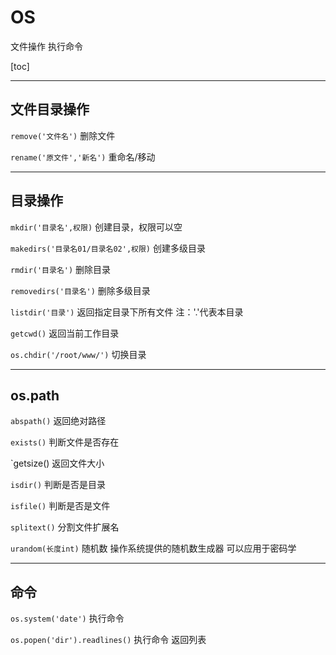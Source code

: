 # OS

文件操作    执行命令



[toc]



---

## 文件目录操作



`remove('文件名')`    删除文件

`rename('原文件','新名')`    重命名/移动



---

## 目录操作



`mkdir('目录名',权限)`    创建目录，权限可以空

`makedirs('目录名01/目录名02',权限)`    创建多级目录

`rmdir('目录名')`    删除目录

`removedirs('目录名')`    删除多级目录

`listdir('目录')`    返回指定目录下所有文件	注：'.'代表本目录

`getcwd()`    返回当前工作目录

`os.chdir('/root/www/')`  切换目录



---

## os.path



`abspath()`    返回绝对路径

`exists()`    判断文件是否存在

`getsize()    返回文件大小

`isdir()`    判断是否是目录

`isfile()`    判断是否是文件

`splitext()`    分割文件扩展名

`urandom(长度int)`  随机数 操作系统提供的随机数生成器 可以应用于密码学



---

## 命令



`os.system('date')`    执行命令

`os.popen('dir').readlines()`    执行命令 返回列表

